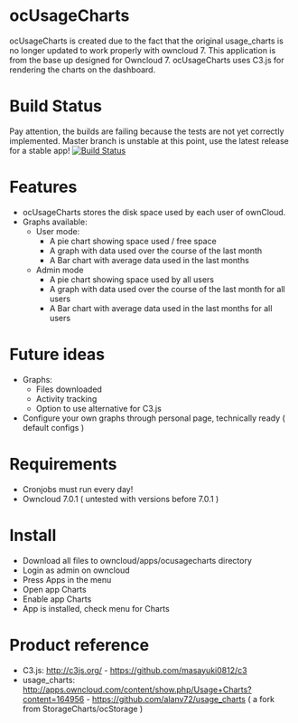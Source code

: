 ocUsageCharts
=============
ocUsageCharts is created due to the fact that the original usage_charts is no longer updated to work properly with owncloud 7.
This application is from the base up designed for Owncloud 7.
ocUsageCharts uses C3.js for rendering the charts on the dashboard.

Build Status
============
Pay attention, the builds are failing because the tests are not yet correctly implemented.
Master branch is unstable at this point, use the latest release for a stable app!
[![Build Status](http://inside.technology/build-status/image/1?branch=master)](http://inside.technology/build-status/view/1?branch=master)

Features
========
- ocUsageCharts stores the disk space used by each user of ownCloud.
- Graphs available:
	- User mode:
		- A pie chart showing space used / free space
		- A graph with data used over the course of the last month
		- A Bar chart with average data used in the last months
	- Admin mode
		- A pie chart showing space used by all users
		- A graph with data used over the course of the last month for all users
		- A Bar chart with average data used in the last months for all users

Future ideas
============
- Graphs:
    - Files downloaded
    - Activity tracking
    - Option to use alternative for C3.js
- Configure your own graphs through personal page, technically ready ( default configs )

Requirements
============
- Cronjobs must run every day!
- Owncloud 7.0.1 ( untested with versions before 7.0.1 )

Install
=======
- Download all files to owncloud/apps/ocusagecharts directory
- Login as admin on owncloud
- Press Apps in the menu
- Open app Charts
- Enable app Charts
- App is installed, check menu for Charts

Product reference
=================
- C3.js: http://c3js.org/ - https://github.com/masayuki0812/c3
- usage_charts: http://apps.owncloud.com/content/show.php/Usage+Charts?content=164956 - https://github.com/alanv72/usage_charts ( a fork from StorageCharts/ocStorage )